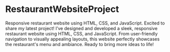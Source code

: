 # RestaurantWebsiteProject
Responsive restaurant website using HTML, CSS, and JavaScript. 
Excited to share my latest project! I’ve designed and developed a sleek, responsive restaurant website using HTML, CSS, and JavaScript. From user-friendly navigation to visually appealing layouts, this website perfectly showcases the restaurant's menu and ambiance. Ready to bring more ideas to life!

